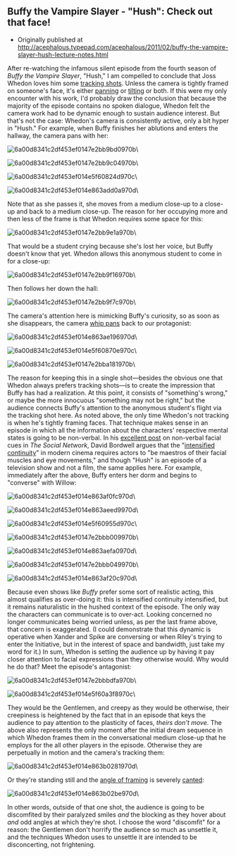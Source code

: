 ## Buffy the Vampire Slayer - "Hush": Check out that face!

 * Originally published at http://acephalous.typepad.com/acephalous/2011/02/buffy-the-vampire-slayer-hush-lecture-notes.html

After re-watching the infamous silent episode from the fourth season of *Buffy the Vampire Slayer*, "Hush," I am compelled to conclude that Joss Whedon loves him some [tracking shots](http://classes.yale.edu/film-analysis/htmfiles/cinematography.htm#23579).  Unless the camera is tightly framed on someone's face, it's either [panning](http://classes.yale.edu/film-analysis/htmfiles/cinematography.htm#23577) or [tilting](http://classes.yale.edu/film-analysis/htmfiles/cinematography.htm#23578) or both.  If this were my only encounter with his work, I'd probably draw the conclusion that because the majority of the episode contains no spoken dialogue, Whedon felt the camera work had to be dynamic enough to sustain audience interest.  But that's not the case: Whedon's camera is consistently active, only a bit hyper in "Hush."  For example, when Buffy finishes her ablutions and enters the hallway, the camera pans with her:

![6a00d8341c2df453ef0147e2bb9bd0970b](images/tv/buffy-hush/6a00d8341c2df453ef0147e2bb9bd0970b.jpg)\ 

![6a00d8341c2df453ef0147e2bb9c04970b](images/tv/buffy-hush/6a00d8341c2df453ef0147e2bb9c04970b.jpg)\ 

![6a00d8341c2df453ef014e5f60824d970c](images/tv/buffy-hush/6a00d8341c2df453ef014e5f60824d970c.jpg)\ 

![6a00d8341c2df453ef014e863add0a970d](images/tv/buffy-hush/6a00d8341c2df453ef014e863add0a970d.jpg)\ 

Note that as she passes it, she moves from a medium close-up to a close-up and back to a medium close-up.  The reason for her occupying more and then less of the frame is that Whedon requires some space for this:

![6a00d8341c2df453ef0147e2bb9e1a970b](images/tv/buffy-hush/6a00d8341c2df453ef0147e2bb9e1a970b.jpg)\ 

That would be a student crying because she's lost her voice, but Buffy doesn't know that yet.  Whedon allows this anonymous student to come in for a close-up:

![6a00d8341c2df453ef0147e2bb9f16970b](images/tv/buffy-hush/6a00d8341c2df453ef0147e2bb9f16970b.jpg)\ 

Then follows her down the hall:

![6a00d8341c2df453ef0147e2bb9f7c970b](images/tv/buffy-hush/6a00d8341c2df453ef0147e2bb9f7c970b.jpg)\ 

The camera's attention here is mimicking Buffy's curiosity, so as soon as she disappears, the camera [whip pans](http://classes.yale.edu/film-analysis/htmfiles/cinematography.htm#23580) back to our protagonist:

![6a00d8341c2df453ef014e863ae196970d](images/tv/buffy-hush/6a00d8341c2df453ef014e863ae196970d.jpg)\ 

![6a00d8341c2df453ef014e5f60870e970c](images/tv/buffy-hush/6a00d8341c2df453ef014e5f60870e970c.jpg)\ 

![6a00d8341c2df453ef0147e2bba181970b](images/tv/buffy-hush/6a00d8341c2df453ef0147e2bba181970b.jpg)\ 

The reason for keeping this in a single shot—besides the obvious one that Whedon always prefers tracking shots—is to create the impression that Buffy has had a realization.  At this point, it consists of "something's wrong," or maybe the more innocuous "something may not be right," but the audience connects Buffy's attention to the anonymous student's flight via the tracking shot here.
As noted above, the only time Whedon's not tracking is when he's tightly framing faces.  That technique makes sense in an episode in which all the information about the characters' respective mental states is going to be non-verbal.  In his [excellent post](http://www.davidbordwell.net/blog/?p=12186) on non-verbal facial cues in *The Social Network*, David Bordwell argues that the "[intensified continuity](http://www.davidbordwell.net/blog/?p=859)" in modern cinema requires actors to "be maestros of their facial muscles and eye movements," and though "Hush" is an episode of a television show and not a film, the same applies here.  For example, immediately after the above, Buffy enters her dorm and begins to "converse" with Willow:

![6a00d8341c2df453ef014e863af0fc970d](images/tv/buffy-hush/6a00d8341c2df453ef014e863af0fc970d.jpg)\ 

![6a00d8341c2df453ef014e863aeed9970d](images/tv/buffy-hush/6a00d8341c2df453ef014e863aeed9970d.jpg)\ 

![6a00d8341c2df453ef014e5f60955d970c](images/tv/buffy-hush/6a00d8341c2df453ef014e5f60955d970c.jpg)\ 

![6a00d8341c2df453ef0147e2bbb009970b](images/tv/buffy-hush/6a00d8341c2df453ef0147e2bbb009970b.jpg)\ 

![6a00d8341c2df453ef014e863aefa0970d](images/tv/buffy-hush/6a00d8341c2df453ef014e863aefa0970d.jpg)\ 

![6a00d8341c2df453ef0147e2bbb049970b](images/tv/buffy-hush/6a00d8341c2df453ef0147e2bbb049970b.jpg)\ 

![6a00d8341c2df453ef014e863af20c970d](images/tv/buffy-hush/6a00d8341c2df453ef014e863af20c970d.jpg)\ 

Because even shows like *Buffy* prefer some sort of realistic acting, this almost qualifies as over-doing it: this is intensified continuity intensified, but it remains naturalistic in the hushed context of the episode.  The only way the characters can communicate is to over-act.  Looking concerned no longer communicates being worried unless, as per the last frame above, that concern is exaggerated.  (I could demonstrate that this dynamic is operative when Xander and  Spike are conversing or when Riley's trying to enter the Initiative, but  in the interest of space and bandwidth, just take my word for it.)  In sum, Whedon is setting the audience up by having it pay closer attention to facial expressions than they otherwise would.  Why would he do that?  Meet the episode's antagonist:

![6a00d8341c2df453ef0147e2bbbdfa970b](images/tv/buffy-hush/6a00d8341c2df453ef0147e2bbbdfa970b.jpg)\ 

![6a00d8341c2df453ef014e5f60a3f8970c](images/tv/buffy-hush/6a00d8341c2df453ef014e5f60a3f8970c.jpg)\ 

They would be the Gentlemen, and creepy as they would be otherwise, their creepiness is heightened by the fact that in an episode that keys the audience to pay attention to the plasticity of faces, *theirs don't move*.  The above also represents the only moment after the initial dream sequence in which Whedon frames them in the conversational medium close-up that he employs for the all other players in the episode.  Otherwise they are perpetually in motion and the camera's tracking them:

![6a00d8341c2df453ef014e863b0281970d](images/tv/buffy-hush/6a00d8341c2df453ef014e863b0281970d.jpg)\ 

Or they're standing still and the [angle of framing](http://classes.yale.edu/film-analysis/htmfiles/cinematography.htm#48004) is severely [canted](http://classes.yale.edu/film-analysis/htmfiles/cinematography.htm#48012):

![6a00d8341c2df453ef014e863b02be970d](images/tv/buffy-hush/6a00d8341c2df453ef014e863b02be970d.jpg)\ 

In other words, outside of that one shot, the audience is going to be discomfited by their paralyzed smiles *and* the blocking as they hover about *and* odd angles at which they're shot.  I choose the word "discomfit" for a reason: the Gentlemen don't horrify the audience so much as unsettle it, and the techniques Whedon uses to unsettle it are intended to be disconcerting, not frightening.
